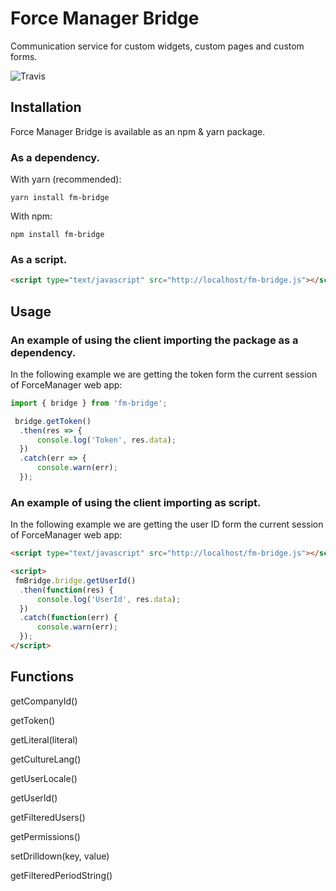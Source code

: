 # Force Manager Bridge

Communication service for custom widgets, custom pages and custom forms.

![Travis](https://travis-ci.org/krasimir/webpack-library-starter.svg?branch=master)

## Installation

Force Manager Bridge is available as an npm & yarn package.

### As a dependency.

With yarn (recommended):

```
yarn install fm-bridge
```

With npm:

```
npm install fm-bridge
```

### As a script.

```html
<script type="text/javascript" src="http://localhost/fm-bridge.js"></script>;
```


## Usage

### An example of using the client importing the package as a dependency.

In the following example we are getting the token form the current session of ForceManager web app:

```js
import { bridge } from 'fm-bridge';

 bridge.getToken()
  .then(res => {
      console.log('Token', res.data);
  })
  .catch(err => {
      console.warn(err);
  });
```

### An example of using the client importing as script.

In the following example we are getting the user ID form the current session of ForceManager web app:

```html
<script type="text/javascript" src="http://localhost/fm-bridge.js"></script>;

<script>
 fmBridge.bridge.getUserId()
  .then(function(res) {
      console.log('UserId', res.data);
  })
  .catch(function(err) {
      console.warn(err);
  });
</script>
```

## Functions

getCompanyId()

getToken()

getLiteral(literal)

getCultureLang()

getUserLocale()

getUserId()

getFilteredUsers()

getPermissions()

setDrilldown(key, value)

getFilteredPeriodString()